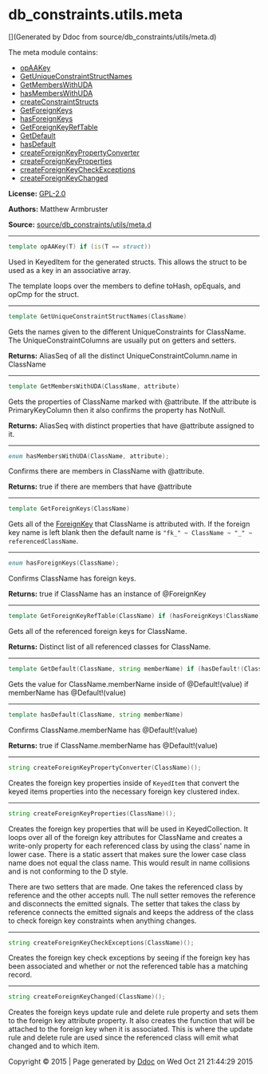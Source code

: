 # db_constraints.utils.meta

[](Generated by Ddoc from source/db_constraints/utils/meta.d)

The meta module contains:
  + [opAAKey](#opAAKey)
  + [GetUniqueConstraintStructNames](#GetUniqueConstraintStructNames)
  + [GetMembersWithUDA](#GetMembersWithUDA)
  + [hasMembersWithUDA](#hasMembersWithUDA)
  + [createConstraintStructs](#createConstraintStructs)
  + [GetForeignKeys](#GetForeignKeys)
  + [hasForeignKeys](#hasForeignKeys)
  + [GetForeignKeyRefTable](#GetForeignKeyRefTable)
  + [GetDefault](#GetDefault)
  + [hasDefault](#hasDefault)
  + [createForeignKeyPropertyConverter](#createForeignKeyPropertyConverter)
  + [createForeignKeyProperties](#createForeignKeyProperties)
  + [createForeignKeyCheckExceptions](#createForeignKeyCheckExceptions)
  + [createForeignKeyChanged](#createForeignKeyChanged)

**License:**
[GPL-2.0](https://github.com/marmy28/db_constraints/blob/master/LICENSE)


**Authors:**
Matthew Armbruster


**Source:** [source/db_constraints/utils/meta.d](https://github.com/marmy28/db_constraints/tree/master/source/db_constraints/utils/meta.d)



***
<a name="opAAKey" href="#opAAKey"></a>
```d
template opAAKey(T) if (is(T == struct))
```

Used in KeyedItem for the generated structs.
This allows the struct to be used as a key
in an associative array.


The template loops over the members to define
toHash, opEquals, and opCmp for the struct.


***
<a name="GetUniqueConstraintStructNames" href="#GetUniqueConstraintStructNames"></a>
```d
template GetUniqueConstraintStructNames(ClassName)
```

Gets the names given to the different UniqueConstraints for ClassName.
The UniqueConstraintColumns are usually put on getters and setters.

**Returns:**
AliasSeq of all the distinct UniqueConstraintColumn.name in ClassName


***
<a name="GetMembersWithUDA" href="#GetMembersWithUDA"></a>
```d
template GetMembersWithUDA(ClassName, attribute)
```

Gets the properties of ClassName marked with @attribute. If the
attribute is PrimaryKeyColumn then it also confirms the property has
NotNull.

**Returns:**
AliasSeq with distinct properties that have @attribute assigned to it.


***
<a name="hasMembersWithUDA" href="#hasMembersWithUDA"></a>
```d
enum hasMembersWithUDA(ClassName, attribute);

```

Confirms there are members in ClassName with @attribute.

**Returns:**
true if there are members that have @attribute


***
<a name="GetForeignKeys" href="#GetForeignKeys"></a>
```d
template GetForeignKeys(ClassName)
```

Gets all of the [ForeignKey](https://github.com/marmy28/db_constraints/wiki/constraints#ForeignKey) that ClassName is attributed with. If
the foreign key name is left blank then the default name is `"fk_" ~ ClassName ~ "_" ~ referencedClassName`.


***
<a name="hasForeignKeys" href="#hasForeignKeys"></a>
```d
enum hasForeignKeys(ClassName);

```

Confirms ClassName has foreign keys.

**Returns:**
true if ClassName has an instance of @ForeignKey


***
<a name="GetForeignKeyRefTable" href="#GetForeignKeyRefTable"></a>
```d
template GetForeignKeyRefTable(ClassName) if (hasForeignKeys!ClassName)
```

Gets all of the referenced foreign keys for ClassName.

**Returns:**
Distinct list of all referenced classes for ClassName.


***
<a name="GetDefault" href="#GetDefault"></a>
```d
template GetDefault(ClassName, string memberName) if (hasDefault!(ClassName, memberName))
```

Gets the value for ClassName.memberName inside of @Default!(value) if memberName has @Default!(value)


***
<a name="hasDefault" href="#hasDefault"></a>
```d
template hasDefault(ClassName, string memberName)
```

Confirms ClassName.memberName has @Default!(value)

**Returns:**
true if ClassName.memberName has @Default!(value)


***
<a name="createForeignKeyPropertyConverter" href="#createForeignKeyPropertyConverter"></a>
```d
string createForeignKeyPropertyConverter(ClassName)();

```

Creates the foreign key properties inside of `KeyedItem`
that convert the keyed items properties into the necessary
foreign key clustered index.


***
<a name="createForeignKeyProperties" href="#createForeignKeyProperties"></a>
```d
string createForeignKeyProperties(ClassName)();

```

Creates the foreign key properties that will be used in KeyedCollection.
It loops over all of the foreign key attributes for ClassName and creates
a write-only property for each referenced class by using the class' name
in lower case. There is a static assert that makes sure the lower case
class name does not equal the class name. This would result in name
collisions and is not conforming to the D style.


There are two setters that are made. One takes the referenced class
by reference and the other accepts null. The null setter removes the
reference and disconnects the emitted signals. The setter that takes
the class by reference connects the emitted signals and keeps the
address of the class to check foreign key constraints when anything
changes.


***
<a name="createForeignKeyCheckExceptions" href="#createForeignKeyCheckExceptions"></a>
```d
string createForeignKeyCheckExceptions(ClassName)();

```

Creates the foreign key check exceptions by seeing if the foreign key has been associated and
whether or not the referenced table has a matching record.


***
<a name="createForeignKeyChanged" href="#createForeignKeyChanged"></a>
```d
string createForeignKeyChanged(ClassName)();

```

Creates the foreign keys update rule and delete rule property and sets them to the foreign key attribute property.
It also creates the function that will be attached to the foreign key when it is associated. This is where
the update rule and delete rule are used since the referenced class will emit what changed and to which item.




Copyright :copyright: 2015 | Page generated by [Ddoc](http://dlang.org/ddoc.html) on Wed Oct 21 21:44:29 2015

